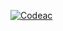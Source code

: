 [![Codeac](https://static.codeac.io/badges/2-884113573.svg "Codeac")](https://app.codeac.io/github/MouJiaoZi/d2mota)
